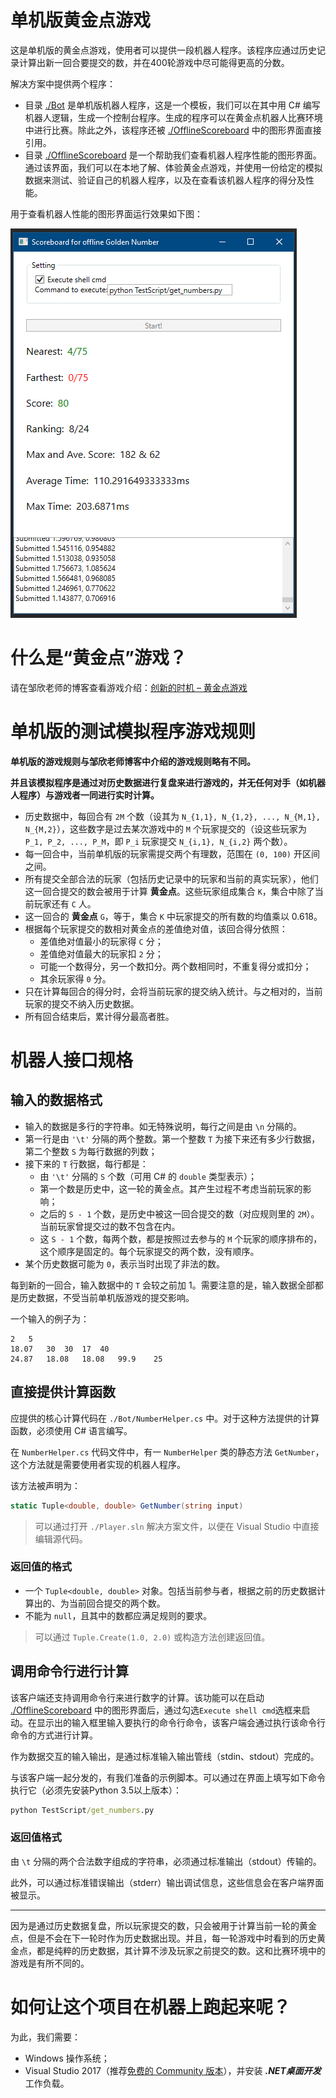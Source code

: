 # 单机版黄金点游戏
这是单机版的黄金点游戏，使用者可以提供一段机器人程序。该程序应通过历史记录计算出新一回合要提交的数，并在400轮游戏中尽可能得更高的分数。

解决方案中提供两个程序：
* 目录 [./Bot](./Bot/) 是单机版机器人程序，这是一个模板，我们可以在其中用 C# 编写机器人逻辑，生成一个控制台程序。生成的程序可以在黄金点机器人比赛环境中进行比赛。除此之外，该程序还被 [./OfflineScoreboard](./OfflineScoreboard) 中的图形界面直接引用。
* 目录 [./OfflineScoreboard](./OfflineScoreboard) 是一个帮助我们查看机器人程序性能的图形界面。通过该界面，我们可以在本地了解、体验黄金点游戏，并使用一份给定的模拟数据来测试、验证自己的机器人程序，以及在查看该机器人程序的得分及性能。

用于查看机器人性能的图形界面运行效果如下图：

![Sample image](./sample.PNG)

# 什么是“黄金点”游戏？
请在邹欣老师的博客查看游戏介绍：[创新的时机 – 黄金点游戏](https://blog.csdn.net/SoftwareTeacher/article/details/25794525)

# 单机版的测试模拟程序游戏规则
**单机版的游戏规则与邹欣老师博客中介绍的游戏规则略有不同。**

**并且该模拟程序是通过对历史数据进行复盘来进行游戏的，并无任何对手（如机器人程序）与游戏者一同进行实时计算。**

- 历史数据中，每回合有 `2M` 个数（设其为 `N_{1,1}, N_{1,2}, ..., N_{M,1}, N_{M,2}`），这些数字是过去某次游戏中的 `M` 个玩家提交的（设这些玩家为 `P_1, P_2, ..., P_M`，即 `P_i` 玩家提交 `N_{i,1}, N_{i,2}` 两个数）。
- 每一回合中，当前单机版的玩家需提交两个有理数，范围在 `(0, 100)` 开区间之间。
- 所有提交全部合法的玩家（包括历史记录中的玩家和当前的真实玩家），他们这一回合提交的数会被用于计算 **黄金点**。这些玩家组成集合 `K`，集合中除了当前玩家还有 `C` 人。
- 这一回合的 **黄金点** `G`，等于，集合 `K` 中玩家提交的所有数的均值乘以 0.618。
- 根据每个玩家提交的数相对黄金点的差值绝对值，该回合得分依照：
    - 差值绝对值最小的玩家得 `C` 分；
    - 差值绝对值最大的玩家扣 `2` 分；
    - 可能一个数得分，另一个数扣分。两个数相同时，不重复得分或扣分；
    - 其余玩家得 `0` 分。
- 只在计算每回合的得分时，会将当前玩家的提交纳入统计。与之相对的，当前玩家的提交不纳入历史数据。
- 所有回合结束后，累计得分最高者胜。

# 机器人接口规格

## 输入的数据格式
- 输入的数据是多行的字符串。如无特殊说明，每行之间是由 `\n` 分隔的。
- 第一行是由 `'\t'` 分隔的两个整数。第一个整数 `T` 为接下来还有多少行数据，第二个整数 `S` 为每行数据的列数；
- 接下来的 `T` 行数据，每行都是：
    - 由 `'\t'` 分隔的 `S` 个数（可用 C# 的 `double` 类型表示）；
    - 第一个数是历史中，这一轮的黄金点。其产生过程不考虑当前玩家的影响；
    - 之后的 `S - 1` 个数，是历史中被这一回合提交的数（对应规则里的 `2M`）。当前玩家曾提交过的数不包含在内。
    - 这 `S - 1` 个数，每两个数，都是按照过去参与的 `M` 个玩家的顺序排布的，这个顺序是固定的。每个玩家提交的两个数，没有顺序。
- 某个历史数据可能为 `0`，表示当时出现了非法的数。

每到新的一回合，输入数据中的 `T` 会较之前加 1。需要注意的是，输入数据全部都是历史数据，不受当前单机版游戏的提交影响。

一个输入的例子为：
```
2	5
18.07   30  30  17  40
24.87   18.08   18.08   99.9    25
```

## 直接提供计算函数

应提供的核心计算代码在 `./Bot/NumberHelper.cs` 中。对于这种方法提供的计算函数，必须使用 C# 语言编写。

在 `NumberHelper.cs` 代码文件中，有一 `NumberHelper` 类的静态方法 `GetNumber`，这个方法就是需要使用者实现的机器人程序。

该方法被声明为：
```cs
static Tuple<double, double> GetNumber(string input)
```

> 可以通过打开 `./Player.sln` 解决方案文件，以便在 Visual Studio 中直接编辑源代码。

### 返回值的格式
- 一个 `Tuple<double, double>` 对象。包括当前参与者，根据之前的历史数据计算出的、为当前回合提交的两个数。
- 不能为 `null`，且其中的数都应满足规则的要求。

> 可以通过 `Tuple.Create(1.0, 2.0)` 或构造方法创建返回值。

## 调用命令行进行计算
该客户端还支持调用命令行来进行数字的计算。该功能可以在启动 [./OfflineScoreboard](./OfflineScoreboard) 中的图形界面后，通过勾选`Execute shell cmd`选框来启动。在显示出的输入框里输入要执行的命令行命令，该客户端会通过执行该命令行命令的方式进行计算。

作为数据交互的输入输出，是通过标准输入输出管线（stdin、stdout）完成的。

与该客户端一起分发的，有我们准备的示例脚本。可以通过在界面上填写如下命令执行它（必须先安装Python 3.5以上版本）：
```cmd
python TestScript/get_numbers.py
```

### 返回值格式
由 `\t` 分隔的两个合法数字组成的字符串，必须通过标准输出（stdout）传输的。

此外，可以通过标准错误输出（stderr）输出调试信息，这些信息会在客户端界面被显示。


---
因为是通过历史数据复盘，所以玩家提交的数，只会被用于计算当前一轮的黄金点，但是不会在下一轮时作为历史数据出现。并且，每一轮游戏中时看到的历史黄金点，都是纯粹的历史数据，其计算不涉及玩家之前提交的数。这和比赛环境中的游戏是有所不同的。

# 如何让这个项目在机器上跑起来呢？
为此，我们需要：
- Windows 操作系统；
- Visual Studio 2017（推荐[免费的 Community 版本](https://visualstudio.microsoft.com/zh-hans/vs/community/)），并安装 ***.NET桌面开发*** 工作负载。
